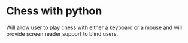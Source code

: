 # Chess with python
 Will allow user to play chess with either a keyboard or a mouse and will provide screen reader support to blind users.
